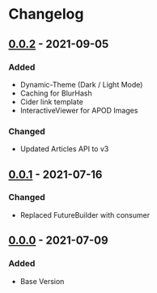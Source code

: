 # Changelog

## [0.0.2] - 2021-09-05

### Added

- Dynamic-Theme (Dark / Light Mode)
- Caching for BlurHash
- Cider link template
- InteractiveViewer for APOD Images

### Changed

- Updated Articles API to v3

## [0.0.1] - 2021-07-16

### Changed

- Replaced FutureBuilder with consumer

## [0.0.0] - 2021-07-09

### Added

- Base Version

[0.0.2]: https://github.com/Oran/SpacePortal/compare/0.0.1...0.0.2
[0.0.1]: https://github.com/Oran/SpacePortal/compare/v0.0.0...v0.0.1
[0.0.0]: https://github.com/Oran/SpacePortal/releases/tag/v0.0.0
